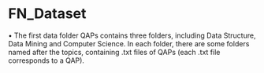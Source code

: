# FN_Dataset
•	The first data folder QAPs contains three folders, including Data Structure, Data Mining and Computer Science. In each folder, there are some folders named after the topics, containing .txt files of QAPs (each .txt file corresponds to a QAP). 
